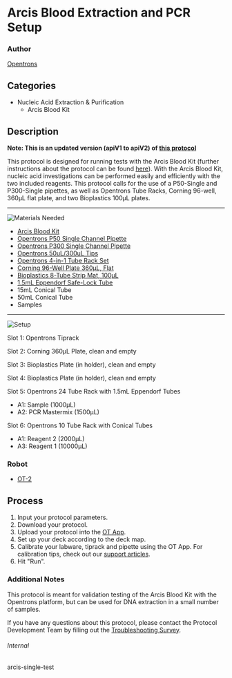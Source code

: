 # Arcis Blood Extraction and PCR Setup

### Author
[Opentrons](https://opentrons.com/)



## Categories
* Nucleic Acid Extraction & Purification
	* Arcis Blood Kit


## Description
**Note: This is an updated version (apiV1 to apiV2) of [this protocol](https://protocol-delivery.protocols.opentrons.com/protocol/arcis-test)**

This protocol is designed for running tests with the Arcis Blood Kit (further instructions about the protocol can be found [here](http://www.arcisbio.com/wp-content/uploads/2019/04/Arcis-Blood-kit-Bulk-kit-UFL005-50rxn-IFU-Rev-6.12.2018.pdf)). With the Arcis Blood Kit, nucleic acid investigations can be performed easily and efficiently with the two included reagents. This protocol calls for the use of a P50-Single and P300-Single pipettes, as well as Opentrons Tube Racks, Corning 96-well, 360μL flat plate, and two Bioplastics 100μL plates.

---
![Materials Needed](https://s3.amazonaws.com/opentrons-protocol-library-website/custom-README-images/001-General+Headings/materials.png)

* [Arcis Blood Kit](http://www.arcisbio.com/products/arcis-dna-blood-kit/)
* [Opentrons P50 Single Channel Pipette](https://shop.opentrons.com/collections/ot-2-robot/products/single-channel-electronic-pipette)
* [Opentrons P300 Single Channel Pipette](https://shop.opentrons.com/collections/ot-2-robot/products/single-channel-electronic-pipette)
* [Opentrons 50uL/300uL Tips](https://shop.opentrons.com/collections/opentrons-tips/products/opentrons-300ul-tips)
* [Opentrons 4-in-1 Tube Rack Set](https://shop.opentrons.com/collections/racks-and-adapters/products/tube-rack-set-1)
* [Corning 96-Well Plate 360µL, Flat](https://labware.opentrons.com/corning_96_wellplate_360ul_flat)
* [Bioplastics 8-Tube Strip Mat, 100µL](https://bioplastics.com/productdetails.aspx?code=B59009-1)
* [1.5mL Eppendorf Safe-Lock Tube](https://www.usascientific.com/1.5ml-eppendorf-safe-lock-tube.aspx)
* 15mL Conical Tube
* 50mL Conical Tube
* Samples

---
![Setup](https://s3.amazonaws.com/opentrons-protocol-library-website/custom-README-images/001-General+Headings/Setup.png)

Slot 1: Opentrons Tiprack

Slot 2: Corning 360µL Plate, clean and empty

Slot 3: Bioplastics Plate (in holder), clean and empty

Slot 4: Bioplastics Plate (in holder), clean and empty

Slot 5: Opentrons 24 Tube Rack with 1.5mL Eppendorf Tubes
* A1: Sample (1000µL)
* A2: PCR Mastermix (1500µL)

Slot 6: Opentrons 10 Tube Rack with Conical Tubes
* A1: Reagent 2 (2000µL)
* A3: Reagent 1 (10000µL)


### Robot
* [OT-2](https://opentrons.com/ot-2)

## Process

1. Input your protocol parameters.
2. Download your protocol.
3. Upload your protocol into the [OT App](https://opentrons.com/ot-app).
4. Set up your deck according to the deck map.
5. Calibrate your labware, tiprack and pipette using the OT App. For calibration tips, check out our [support articles](https://support.opentrons.com/en/collections/1559720-guide-for-getting-started-with-the-ot-2).
6. Hit "Run".

### Additional Notes
This protocol is meant for validation testing of the Arcis Blood Kit with the Opentrons platform, but can be used for DNA extraction in a small number of samples.

If you have any questions about this protocol, please contact the Protocol Development Team by filling out the [Troubleshooting Survey](https://protocol-troubleshooting.paperform.co/).

###### Internal
arcis-single-test
